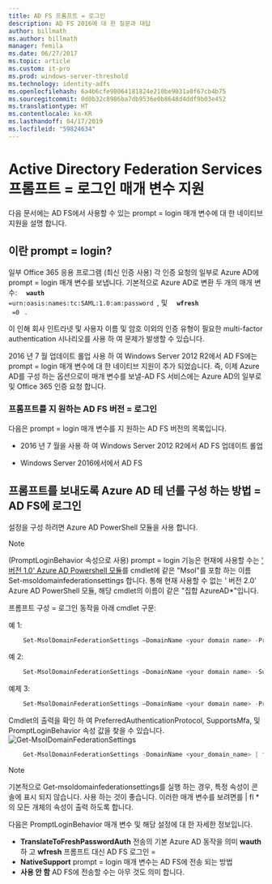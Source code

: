 ```yaml
---
title: AD FS 프롬프트 = 로그인
description: AD FS 2016에 대 한 질문과 대답
author: billmath
ms.author: billmath
manager: femila
ms.date: 06/27/2017
ms.topic: article
ms.custom: it-pro
ms.prod: windows-server-threshold
ms.technology: identity-adfs
ms.openlocfilehash: 6a4b6cfe98064181824e210be9031a0f67cb4b75
ms.sourcegitcommit: 0d0b32c8986ba7db9536e0b8648d4ddf9b03e452
ms.translationtype: HT
ms.contentlocale: ko-KR
ms.lasthandoff: 04/17/2019
ms.locfileid: "59824634"
---
```

# <a name="active-directory-federation-services-promptlogin-parameter-support"></a>Active Directory Federation Services 프롬프트 = 로그인 매개 변수 지원
다음 문서에는 AD FS에서 사용할 수 있는 prompt = login 매개 변수에 대 한 네이티브 지원을 설명 합니다.

## <a name="what-is-promptlogin"></a>이란 prompt = login?  

일부 Office 365 응용 프로그램 (최신 인증 사용) 각 인증 요청의 일부로 Azure AD에 prompt = login 매개 변수를 보냅니다.  기본적으로 Azure AD로 변환 두 개의 매개 변수: <code> <b> wauth </b> =urn:oasis:names:tc:SAML:1.0:am:password </code>, 및 <code> <b> wfresh </b> =0 </code> .

이 인해 회사 인트라넷 및 사용자 이름 및 암호 이외의 인증 유형이 필요한 multi-factor authentication 시나리오를 사용 하 여 문제가 발생할 수 있습니다.  

2016 년 7 월 업데이트 롤업 사용 하 여 Windows Server 2012 R2에서 AD FS에는 prompt = login 매개 변수에 대 한 네이티브 지원이 추가 되었습니다.  즉, 이제 Azure AD를 구성 하는 옵션으로이 매개 변수를 보낼-AD FS 서비스에는 Azure AD의 일부로 및 Office 365 인증 요청 합니다.

### <a name="ad-fs-versions-that-support-promptlogin"></a>프롬프트를 지 원하는 AD FS 버전 = 로그인
다음은 prompt = login 매개 변수를 지 원하는 AD FS 버전의 목록입니다.

- 2016 년 7 월을 사용 하 여 Windows Server 2012 R2에서 AD FS 업데이트 롤업

- Windows Server 2016에서에서 AD FS

## <a name="how-do-to-configure-your-azure-ad-tenant-to-send-promptlogin-to-ad-fs"></a>프롬프트를 보내도록 Azure AD 테 넌를 구성 하는 방법 = AD FS에 로그인

설정을 구성 하려면 Azure AD PowerShell 모듈을 사용 합니다.

> [!NOTE]
> (PromptLoginBehavior 속성으로 사용) prompt = login 기능은 현재에 사용할 수는 [' 버전 1.0' Azure AD Powershell 모듈](https://connect.microsoft.com/site1164/Downloads/DownloadDetails.aspx?DownloadID=59185)를 cmdlet에 같은 "Msol"를 포함 하는 이름 Set-msoldomainfederationsettings 합니다.  통해 현재 사용할 수 없는 ' 버전 2.0' Azure AD PowerShell 모듈, 해당 cmdlet의 이름이 같은 "집합 AzureAD\*"입니다.

프롬프트 구성 = 로그인 동작을 아래 cmdlet 구문:

예 1:
```powershell
    Set-MsolDomainFederationSettings –DomainName <your domain name> -PreferredAuthenticationProtocol <your current protocol setting> 
```

예 2:
```powershell
    Set-MsolDomainFederationSettings –DomainName <your domain name> -SupportsMfa <$True|$False>
```

예제 3:
```powershell
    Set-MsolDomainFederationSettings –DomainName <your domain name> -PromptLoginBehavior <TranslateToFreshPasswordAuth|NativeSupport|Disabled>
```

 
 Cmdlet의 출력을 확인 하 여 PreferredAuthenticationProtocol, SupportsMfa, 및 PromptLoginBehavior 속성 값을 찾을 수 있습니다. ![Get-MsolDomainFederationSettings](media/AD-FS-Prompt-Login/GetMsol.png)
```powershell
    Get-MsolDomainFederationSettings -DomainName <your_domain_name> | fl *
 ```
> [!NOTE]
> 기본적으로 Get-msoldomainfederationsettings를 실행 하는 경우, 특정 속성이 콘솔에 표시 되지 않습니다.  사용 하는 것이 좋습니다. 이러한 매개 변수를 보려면를 | fl *의 모든 개체의 속성이 출력 하도록 합니다.


다음은 PromptLoginBehavior 매개 변수 및 해당 설정에 대 한 자세한 정보입니다.
   
   - <b>TranslateToFreshPasswordAuth</b> 전송의 기본 Azure AD 동작을 의미 <b>wauth</b> 하 고 <b>wfresh</b> 프롬프트 대신 AD FS 로그인 =
   - <b>NativeSupport</b> prompt = login 매개 변수는 AD FS에 전송 되는 방법
   - <b>사용 안 함</b> AD FS에 전송할 수는 아무 것도 의미 합니다.

